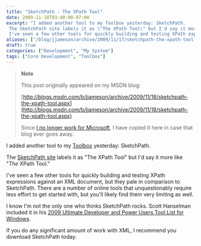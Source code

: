 ```yaml
---
title: "SketchPath - The XPath Tool"
date: 2009-11-18T03:40:00-07:00
excerpt: "I added another tool to my Toolbox yesterday: SketchPath. 
 The SketchPath site labels it as \"The XPath Tool\" but I'd say it more like \" The XPath Tool.\" 
 I've seen a few other tools for quickly building and testing XPath expressions against an XML..."
aliases: ["/blog/jjameson/archive/2009/11/17/sketchpath-the-xpath-tool.aspx", "/blog/jjameson/archive/2009/11/18/sketchpath-the-xpath-tool.aspx"]
draft: true
categories: ["Development", "My System"]
tags: ["Core Development", "Toolbox"]
---
```


> **Note**
>
> This post originally appeared on my MSDN blog:
>
> [http://blogs.msdn.com/b/jjameson/archive/2009/11/18/sketchpath-the-xpath-tool.aspx](http://blogs.msdn.com/b/jjameson/archive/2009/11/18/sketchpath-the-xpath-tool.aspx)
>
> Since
> [I no longer work for Microsoft](/blog/jjameson/2011/09/02/last-day-with-microsoft),
> I have copied it here in case that blog ever goes away.

I added another tool to my
[Toolbox](/blog/jjameson/2007/03/22/backedup-and-notbackedup) yesterday:
SketchPath.

The [SketchPath site](http://www.sketchpath.com/) labels it as "The XPath Tool"
but I'd say it more like "*The* XPath Tool."

I've seen a few other tools for quickly building and testing XPath expressions
against an XML document, but they pale in comparison to SketchPath. There are a
number of online tools that unquestionably require less effort to get started
with, but you'll likely find them very limiting as well.

I know I'm not the only one who thinks SketchPath rocks. Scott Hanselman
included it in his
[2009 Ultimate Developer and Power Users Tool List for Windows](http://www.hanselman.com/blog/ScottHanselmans2009UltimateDeveloperAndPowerUsersToolListForWindows.aspx).

If you do any significant amount of work with XML, I recommend you download
SketchPath today.
